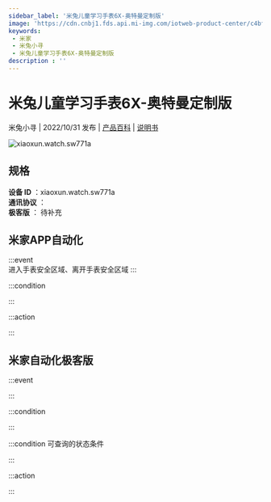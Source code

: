 ```yaml
---
sidebar_label: '米兔儿童学习手表6X-奥特曼定制版'
image: 'https://cdn.cnbj1.fds.api.mi-img.com/iotweb-product-center/c4bf0d103e1f931c2fcfae4194db3305_1658223970429.png?GalaxyAccessKeyId=AKVGLQWBOVIRQ3XLEW&Expires=9223372036854775807&Signature=RjgwQBuefEL6e58agmAgl/p+5wQ='
keywords: 
 - 米家
 - 米兔小寻
 - 米兔儿童学习手表6X-奥特曼定制版
description : ''
---
```

# 米兔儿童学习手表6X-奥特曼定制版

米兔小寻 | 2022/10/31 发布 | [产品百科](https://home.mi.com/webapp/content/baike/product/index.html?model=xiaoxun.watch.sw771a/) | [说明书](https://home.mi.com/views/introduction.html?model=xiaoxun.watch.sw771a&region=cn)

![xiaoxun.watch.sw771a](https://cdn.cnbj1.fds.api.mi-img.com/iotweb-product-center/c4bf0d103e1f931c2fcfae4194db3305_1658223970429.png?GalaxyAccessKeyId=AKVGLQWBOVIRQ3XLEW&Expires=9223372036854775807&Signature=RjgwQBuefEL6e58agmAgl/p+5wQ=)

## 规格  
> 
**设备 ID** ：xiaoxun.watch.sw771a  
**通讯协议** ：  
**极客版**  ： 待补充 


## 米家APP自动化  

:::event  
进入手表安全区域、离开手表安全区域
:::

:::condition  

:::

:::action   

:::

## 米家自动化极客版  

:::event  

:::

:::condition  

:::

:::condition 可查询的状态条件  

:::

:::action  

:::

        
